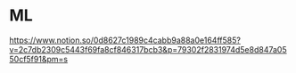 # ML

https://www.notion.so/0d8627c1989c4cabb9a88a0e164ff585?v=2c7db2309c5443f69fa8cf846317bcb3&p=79302f2831974d5e8d847a0550cf5f91&pm=s
